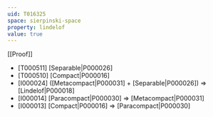 ```yaml
---
uid: T016325
space: sierpinski-space
property: lindelof
value: true
---
```

[[Proof]]

* [T000511] [Separable|P000026]
* [T000510] [Compact|P000016]
* [I000024] ([Metacompact|P000031] + [Separable|P000026]) => [Lindelof|P000018]
* [I000014] [Paracompact|P000030] => [Metacompact|P000031]
* [I000013] [Compact|P000016] => [Paracompact|P000030]

